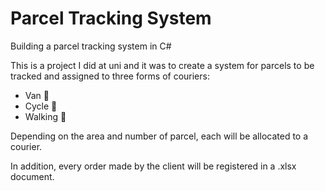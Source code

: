 # Parcel Tracking System
Building a parcel tracking system in C#


This is a project I did at uni and it was to create a system for parcels to be tracked and assigned to three forms of couriers:
- Van 🚚
- Cycle 🚴 
- Walking 🚶 

Depending on the area and number of parcel, each will be allocated to a courier.

In addition, every order made by the client will be registered in a .xlsx document.
